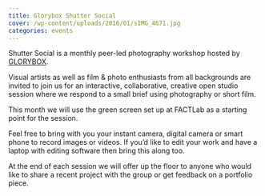 ```yaml
---
title: Glorybox Shutter Social
cover: /wp-content/uploads/2016/01/sIMG_4671.jpg
categories: events
---
```

Shutter Social is a monthly peer-led photography workshop hosted by [GLORYBOX](http://www.glory-box.co.uk/).

Visual artists as well as film & photo enthusiasts from all backgrounds are invited to join us for an interactive, collaborative, creative open studio session where we respond to a small brief using photography or short film.

This month we will use the green screen set up at FACTLab as a starting point for the session.

Feel free to bring with you your instant camera, digital camera or smart phone to record images or videos. If you’d like to edit your work and have a laptop with editing software then bring this along too.

At the end of each session we will offer up the floor to anyone who would like to share a recent project with the group or get feedback on a portfolio piece.

<img class="ngg_displayed_gallery mceItem" src="http://alab.space/nextgen-attach_to_post/preview/id--890" alt="" data-mce-placeholder="1" />

